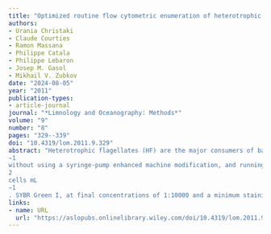 ```yaml
---
title: "Optimized routine flow cytometric enumeration of heterotrophic flagellates using SYBR Green I"
authors:
- Urania Christaki
- Claude Courties
- Ramon Massana
- Philippe Catala
- Philippe Lebaron
- Josep M. Gasol
- Mikhail V. Zubkov
date: "2024-08-05"
year: "2011"
publication-types:
- article-journal
journal: "*Limnology and Oceanography: Methods*"
volume: "9"
number: "8"
pages: "329--339"
doi: "10.4319/lom.2011.9.329"
abstract: "Heterotrophic flagellates (HF) are the major consumers of bacteria in aquatic ecosystems and dominate heterotrophic nanoplankton in numbers and in biomass. A DNA‐staining based flow cytometry (FC) protocol to enumerate HF was described by Zubkov et al. (2007), but has not yet been widely adopted. We tested extensively the method and its limitations using a wide range of sample types and trying several fixation and conservation alternatives. We evaluated simplification of some steps of the method, seeking the best compromise between precision and the quality of distinction of HF from bacteria and phytoplankton in the cytograms. We found that a flow rate of 120–220 µL min
−1
without using a syringe‐pump enhanced machine modification, and running times of 8–10 min allowed enumeration of HF even at values below 10
2
cells mL
−1
. SYBR Green I, at final concentrations of 1:10000 and a minimum staining time of 10 min at room temperature in the dark, was adequate for staining and detecting HF. No significant differences were found between cell numbers obtained from freshly analyzed samples and those previously frozen in liquid‐N. FC and epifluorescence microscopy (EpiM) were in good agreement and FC yielded lower variability between replicate samples than EpiM. One limitation we encountered was that, in the presence of large bacteria and/or bacterial aggregates, enumeration was difficult. However, in absence of bacterial aggregates samples with Bact/HF ratios \textgreater 1000, HF could be well‐enumerated."
links:
- name: URL
  url: "https://aslopubs.onlinelibrary.wiley.com/doi/10.4319/lom.2011.9.329"
---
```

